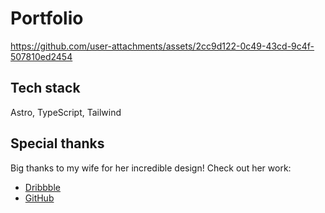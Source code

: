 # Portfolio
https://github.com/user-attachments/assets/2cc9d122-0c49-43cd-9c4f-507810ed2454

## Tech stack
Astro, TypeScript, Tailwind

## Special thanks
Big thanks to my wife for her incredible design!
Check out her work:
- [Dribbble](https://dribbble.com/Lyonixa) 
- [GitHub](https://www.github.com/Lyonixa)

